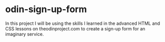 # odin-sign-up-form

In this project I will be using the skills I learned in the advanced HTML and CSS lessons on theodinproject.com to create a sign-up form for an imaginary service.